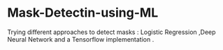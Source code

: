# Mask-Detectin-using-ML
Trying different approaches to detect masks : Logistic Regression ,Deep Neural Network and a Tensorflow implementation .
